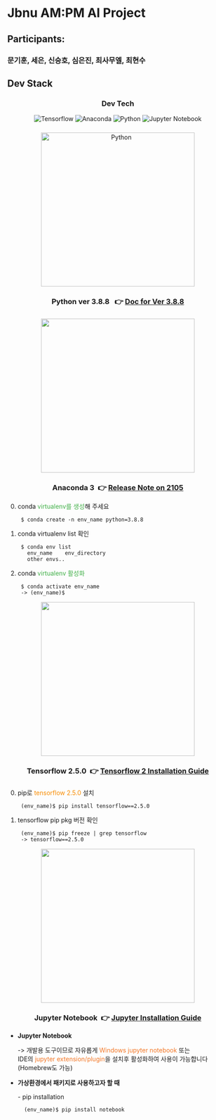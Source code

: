 # <p >Jbnu AM:PM AI Project</p>   

<p></p>

## Participants:
### 문기훈, 세은, 신승호, 심은진, 최사무엘, 최현수

## Dev Stack

### <p align="center"><b>Dev Tech</b></p>


<div align="center">  
    <img src="https://img.shields.io/badge/Tensorflow-f88b00?style=for-the-badge&logo=Tensorflow&logoColor=white" alt="Tensorflow">
  <img src="https://img.shields.io/badge/Anaconda-42b049?style=for-the-badge&logo=Anaconda&logoColor=white" alt="Anaconda">
  <img src="https://img.shields.io/badge/Python-3671a1?style=for-the-badge&logo=Python&logoColor=white" alt="Python">
  <img src="https://img.shields.io/badge/Jupyter-f37726?style=for-the-badge&logo=Jupyter&logoColor=white" alt="Jupyter Notebook">
</div>
<p></p>

###

<div align="center">
<img src="https://www.python.org/static/img/python-logo@2x.png" style="width: 350px; display: block; margin: 0 auto" alt="Python">
</div>

### <p align="center" link href=""><b>Python ver 3.8.8</b> &nbsp; 👉 [Doc for Ver 3.8.8](https://www.python.org/downloads/release/python-388/)</p>
### 

<div align="center">
<img src="https://images.velog.io/images/prayme/post/720d6efc-8dec-4d8f-8a84-b04ef10ea1a1/pngegg.png" style="width: 350px; display: block; margin: 0 auto">
</div>

### <p align="center"><b>Anaconda 3</b>&nbsp; 👉 [Release Note on 2105](https://docs.anaconda.com/free/anaconda/release-notes/#anaconda-2021-05-may-13-2021)</b></p>


0. <p>conda <span style="color: #42b049;">virtualenv를 생성</span>해 주세요</p>

        $ conda create -n env_name python=3.8.8
1. conda virtualenv list 확인

        $ conda env list
          env_name    env_directory
          other envs..

2. <p>conda <span style="color: #42b049">virtualenv 활성화</span></p>

        $ conda activate env_name
        -> (env_name)$

<div align="center">
<img src="https://upload.wikimedia.org/wikipedia/commons/thumb/a/ab/TensorFlow_logo.svg/1200px-TensorFlow_logo.svg.png" style="width: 350px; display: block; margin: 0 auto">
</div>
<p></p>

### <p align="center"><b>Tensorflow 2.5.0</b>&nbsp; 👉 [Tensorflow 2 Installation Guide](https://www.tensorflow.org/install?hl=ko)</b></p>


###

0. <p>pip로 <span style="color: #f88b00;">tensorflow 2.5.0</span> 설치</p>

        (env_name)$ pip install tensorflow==2.5.0

1. tensorflow pip pkg 버전 확인

        (env_name)$ pip freeze | grep tensorflow
        -> tensorflow==2.5.0
    

<div align="center">
<img src="https://jupyter.org/assets/share.png" style="width: 350px; display: block; margin: 0 auto">
</div>

### <p align="center"><b>Jupyter Notebook</b>&nbsp; 👉 [Jupyter Installation Guide](https://jupyter.org/install)</p>

- <p><b>Jupyter Notebook</b></p>
    <p> -> 개발용 도구이므로 자유롭게 <span style="color: #f37726;">Windows jupyter notebook</span> 또는<br>
    IDE의 <span style="color: #f37726;">jupyter extension/plugin</span>을 설치후 활성화하여 사용이 가능합니다 (Homebrew도 가능)</p>


- <p><b>가상환경에서 패키지로 사용하고자 할 때</b></p>
  - pip installation
  
        (env_name)$ pip install notebook
